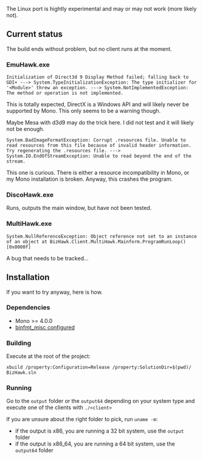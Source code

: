 The Linux port is hightly experimental and may or may not work (more likely not).

## Current status

The build ends without problem, but no client runs at the moment.

### EmuHawk.exe

    Initialization of Direct3d 9 Display Method failed; falling back to GDI+ ---> System.TypeInitializationException: The type initializer for '<Module>' threw an exception. ---> System.NotImplementedException: The method or operation is not implemented.

This is totally expected, DirectX is a Windows API and will likely never be supported by Mono. This only seems to be a warning though.

Maybe Mesa with d3d9 may do the trick here. I did not test and it will likely not be enough.

    System.BadImageFormatException: Corrupt .resources file. Unable to read resources from this file because of invalid header information. Try regenerating the .resources file. ---> System.IO.EndOfStreamException: Unable to read beyond the end of the stream.

This one is curious. There is either a resource incompatibility in Mono, or my Mono installation is broken. Anyway, this crashes the program.

### DiscoHawk.exe

Runs, outputs the main window, but have not been tested.

### MultiHawk.exe

    System.NullReferenceException: Object reference not set to an instance of an object at BizHawk.Client.MultiHawk.Mainform.ProgramRunLoop() [0x0000f]

A bug that needs to be tracked...


## Installation

If you want to try anyway, here is how.

### Dependencies

* Mono >= 4.0.0
* [binfmt_misc configured](http://www.mono-project.com/archived/guiderunning_mono_applications/#registering-exe-as-non-native-binaries-linux-only)

### Building

Execute at the root of the project:

    xbuild /property:Configuration=Release /property:SolutionDir=$(pwd)/ BizHawk.sln

### Running

Go to the `output` folder or the `output64` depending on your system type and execute one of the clients with `./<client>`

If you are unsure about the right folder to pick, run `uname -m`:
* if the output is x86, you are running a 32 bit system, use the `output` folder
* if the output is x86_64, you are running a 64 bit system, use the `output64` folder
